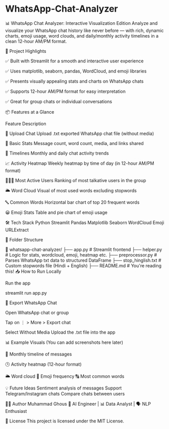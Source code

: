 # WhatsApp-Chat-Analyzer
📊 WhatsApp Chat Analyzer: Interactive Visualization Edition
Analyze and visualize your WhatsApp chat history like never before — with rich, dynamic charts, emoji usage, word clouds, and daily/monthly activity timelines in a clean 12-hour AM/PM format.

🚀 Project Highlights

✅ Built with Streamlit for a smooth and interactive user experience

✅ Uses matplotlib, seaborn, pandas, WordCloud, and emoji libraries

✅ Presents visually appealing stats and charts on WhatsApp chats

✅ Supports 12-hour AM/PM format for easy interpretation

✅ Great for group chats or individual conversations

📦 Features at a Glance

Feature	Description

📁 Upload Chat	Upload .txt exported WhatsApp chat file (without media)

🧮 Basic Stats	Message count, word count, media, and links shared

📆 Timelines	Monthly and daily chat activity trends

📈 Activity Heatmap	Weekly heatmap by time of day (in 12-hour AM/PM format)

🧑‍🤝‍🧑 Most Active Users	Ranking of most talkative users in the group

🌥️ Word Cloud	Visual of most used words excluding stopwords

🔤 Common Words	Horizontal bar chart of top 20 frequent words

😀 Emoji Stats	Table and pie chart of emoji usage

🛠 Tech Stack
 Python
 Streamlit
 Pandas
 Matplotlib
 Seaborn
 WordCloud
 Emoji
 URLExtract
 
📂 Folder Structure

📁 whatsapp-chat-analyzer/
├── app.py                 # Streamlit frontend
├── helper.py              # Logic for stats, wordcloud, emoji, heatmap etc.
├── preprocessor.py        # Parses WhatsApp txt data to structured DataFrame
├── stop_hinglish.txt      # Custom stopwords file (Hindi + English)
├── README.md              # You're reading this!
📥 How to Run Locally

Run the app

streamlit run app.py

📝 Export WhatsApp Chat

Open WhatsApp chat or group

Tap on ⋮ > More > Export chat

Select Without Media
Upload the .txt file into the app

📊 Example Visuals
(You can add screenshots here later)

📅 Monthly timeline of messages

🕒 Activity heatmap (12-hour format)

🌥 Word cloud
🔢 Emoji frequency
🔠 Most common words

💡 Future Ideas
Sentiment analysis of messages
Support Telegram/Instagram chats
Compare chats between users

👨‍💻 Author
Muhammad Ghous
🧠 AI Engineer | 📊 Data Analyst | 🗣️ NLP Enthusiast

📄 License
This project is licensed under the MIT License.
